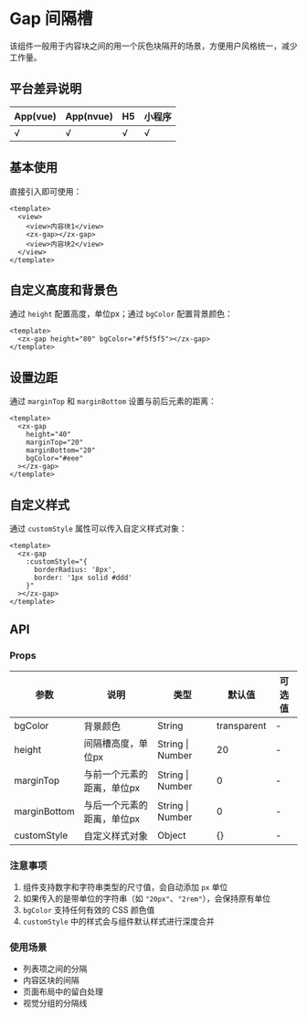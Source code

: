 # Gap 间隔槽

该组件一般用于内容块之间的用一个灰色块隔开的场景，方便用户风格统一，减少工作量。

## 平台差异说明

| App(vue) | App(nvue) | H5  | 小程序 |
| -------- | --------- | --- | ------ |
| √        | √         | √   | √      |

## 基本使用

直接引入即可使用：

```vue
<template>
  <view>
    <view>内容块1</view>
    <zx-gap></zx-gap>
    <view>内容块2</view>
  </view>
</template>
```

## 自定义高度和背景色

通过 `height` 配置高度，单位px；通过 `bgColor` 配置背景颜色：

```vue
<template>
  <zx-gap height="80" bgColor="#f5f5f5"></zx-gap>
</template>
```

## 设置边距

通过 `marginTop` 和 `marginBottom` 设置与前后元素的距离：

```vue
<template>
  <zx-gap 
    height="40" 
    marginTop="20" 
    marginBottom="20"
    bgColor="#eee"
  ></zx-gap>
</template>
```

## 自定义样式

通过 `customStyle` 属性可以传入自定义样式对象：

```vue
<template>
  <zx-gap 
    :customStyle="{
      borderRadius: '8px',
      border: '1px solid #ddd'
    }"
  ></zx-gap>
</template>
```

## API

### Props

| 参数         | 说明                     | 类型            | 默认值        | 可选值 |
| ------------ | ------------------------ | --------------- | ------------- | ------ |
| bgColor      | 背景颜色                 | String          | transparent   | -      |
| height       | 间隔槽高度，单位px       | String \| Number | 20            | -      |
| marginTop    | 与前一个元素的距离，单位px | String \| Number | 0             | -      |
| marginBottom | 与后一个元素的距离，单位px | String \| Number | 0             | -      |
| customStyle  | 自定义样式对象           | Object          | {}            | -      |

### 注意事项

1. 组件支持数字和字符串类型的尺寸值，会自动添加 `px` 单位
2. 如果传入的是带单位的字符串（如 `"20px"`、`"2rem"`），会保持原有单位
3. `bgColor` 支持任何有效的 CSS 颜色值
4. `customStyle` 中的样式会与组件默认样式进行深度合并

### 使用场景

- 列表项之间的分隔
- 内容区块的间隔
- 页面布局中的留白处理
- 视觉分组的分隔线